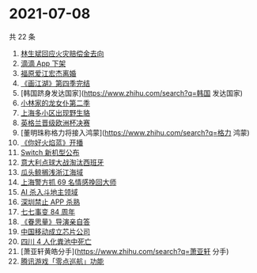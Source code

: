 # 2021-07-08

共 22 条

<!-- BEGIN -->
<!-- 最后更新时间 Thu Jul 08 2021 23:07:13 GMT+0800 (China Standard Time) -->

1. [林生斌回应火灾赔偿金去向](https://www.zhihu.com/search?q=林生斌)
2. [滴滴 App 下架](https://www.zhihu.com/search?q=滴滴下架)
3. [福原爱江宏杰离婚](https://www.zhihu.com/search?q=福原爱)
4. [《画江湖》第四季完结](https://www.zhihu.com/search?q=画江湖之不良人)
5. [韩国跻身发达国家](https://www.zhihu.com/search?q=韩国 发达国家)
6. [小林家的龙女仆第二季](https://www.zhihu.com/search?q=小林家的龙女仆)
7. [上海多小区出现野生貉](https://www.zhihu.com/search?q=野生貉)
8. [英格兰晋级欧洲杯决赛](https://www.zhihu.com/search?q=英格兰队)
9. [董明珠称格力将接入鸿蒙](https://www.zhihu.com/search?q=格力 鸿蒙)
10. [《你好火焰蓝》开播](https://www.zhihu.com/search?q=你好火焰蓝)
11. [Switch 新机型公布](https://www.zhihu.com/search?q=switch)
12. [意大利点球大战淘汰西班牙](https://www.zhihu.com/search?q=意大利队)
13. [瓜头鲸搁浅浙江海域](https://www.zhihu.com/search?q=瓜头鲸搁浅)
14. [上海警方抓 69 名情感挽回大师](https://www.zhihu.com/search?q=情感挽回)
15. [AI 杀入斗地主领域](https://www.zhihu.com/search?q=AI斗地主)
16. [深圳禁止 APP 杀熟](https://www.zhihu.com/search?q=大数据杀熟)
17. [七七事变 84 周年](https://www.zhihu.com/search?q=七七事变)
18. [《眷思量》导演亲自答](https://www.zhihu.com/search?q=眷思量)
19. [中国移动成立芯片公司](https://www.zhihu.com/search?q=中国移动)
20. [四川 4 人化粪池中死亡](https://www.zhihu.com/search?q=化粪池坠亡)
21. [萧亚轩黄皓分手](https://www.zhihu.com/search?q=萧亚轩 分手)
22. [腾讯游戏「零点巡航」功能](https://www.zhihu.com/search?q=腾讯游戏)

<!-- END -->

